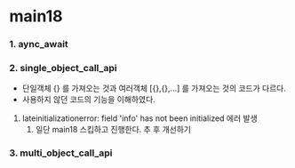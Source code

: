 # main18

### 1. aync_await

### 2. single_object_call_api
* 단일객체 {} 를 가져오는 것과 여러객체 [{},{},...] 를 가져오는 것의 코드가 다르다.
* 사용하지 않던 코드의 기능을 이해하였다.

1. lateinitializationerror: field 'info' has not been initialized 에러 발생
   1. 일단 main18 스킵하고 진행한다. 추 후 개선하기

### 3. multi_object_call_api